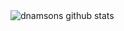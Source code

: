 <img src='https://github-readme-stats.vercel.app/api?username=dnamsons&show_icons=true&theme=onedark' alt='dnamsons github stats' />
